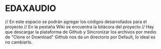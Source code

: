 # EDAXAUDIO
// En este espacio se podrán agregar los códigos desarrollados para el proyecto
// En la pestaña Wiki se encuentra la bitácora del proyecto 
// Hay que descargar la plataforma de Github y Sincronizar los archivos por medio de "Clone or Download" Github nos da un directorio por Default, lo ideal es no cambiarlo.

